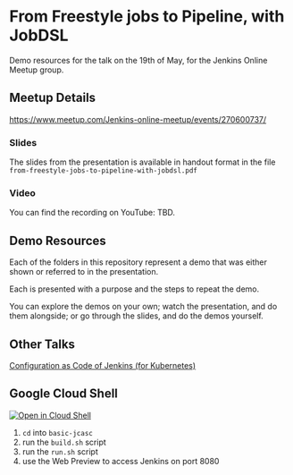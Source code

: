 # From Freestyle jobs to Pipeline, with JobDSL

Demo resources for the talk on the 19th of May, for the Jenkins Online Meetup group.

## Meetup Details

<https://www.meetup.com/Jenkins-online-meetup/events/270600737/>

### Slides

The slides from the presentation is available in handout format
    in the file `from-freestyle-jobs-to-pipeline-with-jobdsl.pdf`

### Video

You can find the recording on YouTube: TBD.

## Demo Resources

Each of the folders in this repository represent a demo
that was either shown or referred to in the presentation.

Each is presented with a purpose and the steps to repeat
the demo.

You can explore the demos on your own;
watch the presentation, and do them alongside;
or go through the slides, and do the demos yourself.

## Other Talks

[Configuration as Code of Jenkins (for Kubernetes)](https://github.com/figaw/configuration-as-code-jenkins-k8s)

## Google Cloud Shell

[![Open in Cloud Shell](https://gstatic.com/cloudssh/images/open-btn.svg)](https://ssh.cloud.google.com/cloudshell/editor?cloudshell_git_repo=https%3A%2F%2Fgithub.com%2Ffigaw%2Ffreestyle-to-pipeline-jenkins&cloudshell_print=docs%2Fcloud-shell-readme.md&cloudshell_open_in_editor=README.md)

1. `cd` into `basic-jcasc`
1. run the `build.sh` script
1. run the `run.sh` script
1. use the Web Preview to access Jenkins on port 8080
